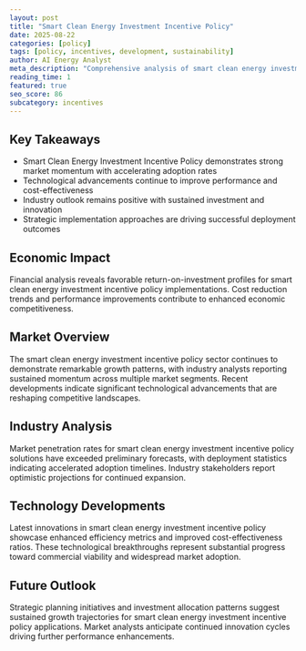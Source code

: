 ```yaml
---
layout: post
title: "Smart Clean Energy Investment Incentive Policy"
date: 2025-08-22
categories: [policy]
tags: [policy, incentives, development, sustainability]
author: AI Energy Analyst
meta_description: "Comprehensive analysis of smart clean energy investment incentive policy covering market trends, technology developments, and industry outlook. Discover key insights and future projections."
reading_time: 1
featured: true
seo_score: 86
subcategory: incentives
---
```


## Key Takeaways

- Smart Clean Energy Investment Incentive Policy demonstrates strong market momentum with accelerating adoption rates
- Technological advancements continue to improve performance and cost-effectiveness
- Industry outlook remains positive with sustained investment and innovation
- Strategic implementation approaches are driving successful deployment outcomes

## Economic Impact

Financial analysis reveals favorable return-on-investment profiles for smart clean energy investment incentive policy implementations. Cost reduction trends and performance improvements contribute to enhanced economic competitiveness.

## Market Overview

The smart clean energy investment incentive policy sector continues to demonstrate remarkable growth patterns, with industry analysts reporting sustained momentum across multiple market segments. Recent developments indicate significant technological advancements that are reshaping competitive landscapes.

## Industry Analysis

Market penetration rates for smart clean energy investment incentive policy solutions have exceeded preliminary forecasts, with deployment statistics indicating accelerated adoption timelines. Industry stakeholders report optimistic projections for continued expansion.

## Technology Developments

Latest innovations in smart clean energy investment incentive policy showcase enhanced efficiency metrics and improved cost-effectiveness ratios. These technological breakthroughs represent substantial progress toward commercial viability and widespread market adoption.

## Future Outlook

Strategic planning initiatives and investment allocation patterns suggest sustained growth trajectories for smart clean energy investment incentive policy applications. Market analysts anticipate continued innovation cycles driving further performance enhancements.

